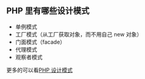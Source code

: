 ## PHP 里有哪些设计模式

- 单例模式
- 工厂模式（从工厂获取对象，而不用自己 new 对象）
- 门面模式（facade）
- 代理模式
- 观察者模式

更多的可以看[PHP 设计模式](http://larabase.com/collection/5/post/143)

